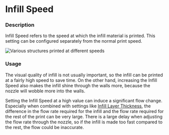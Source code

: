 Infill Speed
====
### **Description**
Infill Speed refers to the speed at which the infill material is printed. This setting can be configured separately from the normal print speed.

![Various structures printed at different speeds](../images/speed_difference.png)

### **Usage**
The visual quality of infill is not usually important, so the infill can be printed at a fairly high speed to save time. On the other hand, increasing the Infill Speed also makes the infill shine through the walls more, because the nozzle will wobble more into the walls.

Setting the Infill Speed at a high value can induce a significant flow change. Especially when combined with settings like [Infill Layer Thickness](../infill/infill_sparse_thickness.md), the difference in the flow rate required for the infill and the flow rate required for the rest of the print can be very large. There is a large delay when adjusting the flow rate through the nozzle, so if the infill is made too fast compared to the rest, the flow could be inaccurate.